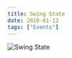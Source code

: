 ```yaml
---
title: Swing State
date: 2010-01-12
tags: ["Events"]
---
```


![Swing State](/images/2010-01-12.jpg)
